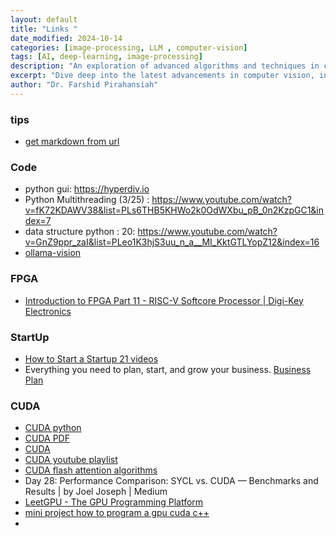 ```yaml
---
layout: default
title: "Links "
date_modified: 2024-10-14
categories: [image-processing, LLM , computer-vision]
tags: [AI, deep-learning, image-processing]
description: "An exploration of advanced algorithms and techniques in computer vision, ML, DL, LLM, LLMOPs, DevOps."
excerpt: "Dive deep into the latest advancements in computer vision, including deep learning methodologies and real-time image processing."
author: "Dr. Farshid Pirahansiah"
---
```


### tips
- [get markdown from url](https://r.jina.ai/YOUR_URL)

### Code
- python gui: https://hyperdiv.io
- Python Multithreading (3/25) : https://www.youtube.com/watch?v=fK72KDAWV38&list=PLs6THB5KHWo2k0OdWXbu_pB_0n2KzpGC1&index=7 
- data structure python : 20: https://www.youtube.com/watch?v=GnZ9ppr_zaI&list=PLeo1K3hjS3uu_n_a__MI_KktGTLYopZ12&index=16
- [ollama-vision]( https://github.com/codearrangertoo/ollama-vision/blob/main/llava/Dockerfile )

### FPGA

- [Introduction to FPGA Part 11 - RISC-V Softcore Processor | Digi-Key Electronics](https://www.youtube.com/watch?v=gJno9TloDj8)



### StartUp
- [How to Start a Startup 21 videos](https://www.youtube.com/watch?v=CBYhVcO4WgI&list=PL5q_lef6zVkaTY_cT1k7qFNF2TidHCe-1)
- Everything you need to plan, start, and grow your business. [Business Plan](https://www.venturekit.ai)


### CUDA
- [CUDA python](https://www.pyspur.dev/blog/introduction_cuda_programming)
- [CUDA PDF](https://docs.nvidia.com/cuda/pdf/CUDA_C_Programming_Guide.pdf)
- [CUDA ](https://cvw.cac.cornell.edu/gpu-architecture)
- [CUDA youtube playlist](https://www.youtube.com/playlist?list=PL1ysOEBe5977vlocXuRt6KBCYu_sdu1Ru)
- [CUDA flash attention algorithms](https://github.com/Maharshi-Pandya/cudacodes)
- Day 28: Performance Comparison: SYCL vs. CUDA — Benchmarks and Results | by Joel Joseph | Medium
- [LeetGPU - The GPU Programming Platform](https://leetgpu.com)
- [mini project how to program a gpu cuda c++](https://www.youtube.com/@0mean1sigma/playlists)
- 
